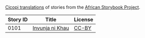 [Cicopi translations](http://africanstorybook.org/language/cicopi) of stories from the [African Storybook Project](http://africanstorybook.org).

Story ID | Title | License
-------- | ----- | -------
0101 | [Invunja ni Khau](http://africanstorybook.org/stories/invunja-ni-khau) | [CC-BY](https://creativecommons.org/licenses/by/3.0/)
